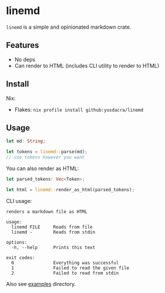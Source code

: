 # linemd
`linemd` is a simple and opinionated markdown crate.

## Features
- No deps
- Can render to HTML (includes CLI utility to render to HTML)

## Install
Nix:
- Flakes: `nix profile install github:yusdacra/linemd`

## Usage
```rust
let md: String;

let tokens = linemd::parse(md);
// use tokens however you want
```

You can also render as HTML:
```rust
let parsed_tokens: Vec<Token>;

let html = linemd::render_as_html(parsed_tokens);
```

CLI usage:
```
renders a markdown file as HTML

usage:
  linemd FILE     Reads from file
  linemd -        Reads from stdin

options:
  -h, --help      Prints this text

exit codes:
  0               Everything was successful
  1               Failed to read the given file
  2               Failed to read from stdin
```

Also see [examples](examples) directory.